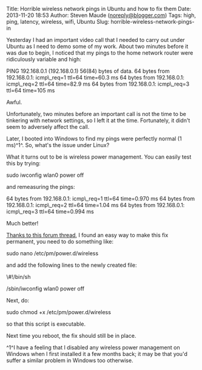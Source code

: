 Title: Horrible wireless network pings in Ubuntu and how to fix them
Date: 2013-11-20 18:53
Author: Steven Maude (noreply@blogger.com)
Tags: high, ping, latency, wireless, wifi, Ubuntu
Slug: horrible-wireless-network-pings-in

Yesterday I had an important video call that I needed to carry out under
Ubuntu as I need to demo some of my work. About two minutes before it
was due to begin, I noticed that my pings to the home network router
were ridiculously variable and high:  
  

<div class="bgcode">
PING 192.168.0.1 (192.168.0.1) 56(84) bytes of data.  
64 bytes from 192.168.0.1: icmp\_req=1 ttl=64 time=60.3 ms  
64 bytes from 192.168.0.1: icmp\_req=2 ttl=64 time=82.9 ms  
64 bytes from 192.168.0.1: icmp\_req=3 ttl=64 time=105 ms

</div>
  
Awful.  
  
Unfortunately, two minutes before an important call is not the time to
be tinkering with network settings, so I left it at the time.
Fortunately, it didn't seem to adversely affect the call.  
  
Later, I booted into Windows to find my pings were perfectly normal (1
ms)^1^. So, what's the issue under Linux?  
  
What it turns out to be is wireless power management. You can easily
test this by trying:  
  

<div class="bgcode">
sudo iwconfig wlan0 power off

</div>
  
and remeasuring the pings:  
  

<div class="bgcode">
64 bytes from 192.168.0.1: icmp\_req=1 ttl=64 time=0.970 ms  
64 bytes from 192.168.0.1: icmp\_req=2 ttl=64 time=1.04 ms  
64 bytes from 192.168.0.1: icmp\_req=3 ttl=64 time=0.994 ms

</div>
  
Much better!  
  
[Thanks to this forum
thread](http://ubuntuforums.org/showthread.php?t=1686641), I found an
easy way to make this fix permanent, you need to do something like:  
  

<div class="bgcode">
sudo nano /etc/pm/power.d/wireless

</div>
  
and add the following lines to the newly created file:  
  

<div class="bgcode">
\#!/bin/sh  
  
/sbin/iwconfig wlan0 power off

</div>
  
Next, do:  
  

<div class="bgcode">
sudo chmod +x /etc/pm/power.d/wireless

</div>
  
so that this script is executable.  
  
Next time you reboot, the fix should still be in place.  
  
^1^I have a feeling that I disabled any wireless power management on
Windows when I first installed it a few months back; it may be that
you'd suffer a similar problem in Windows too otherwise.

</p>

